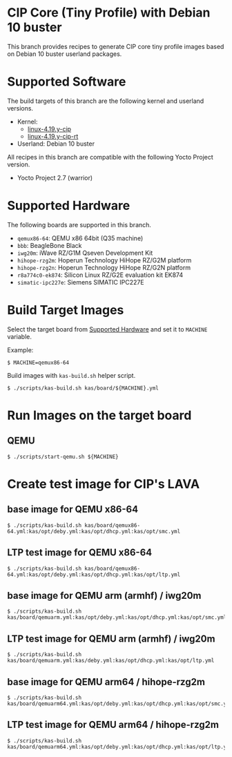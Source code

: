 CIP Core (Tiny Profile) with Debian 10 buster
=============================================

This branch provides recipes to generate CIP core tiny profile images
based on Debian 10 buster userland packages.

Supported Software
==================

The build targets of this branch are the following kernel and userland versions.

* Kernel:
    * [linux-4.19.y-cip](https://git.kernel.org/pub/scm/linux/kernel/git/cip/linux-cip.git/log/?h=linux-4.19.y-cip)
    * [linux-4.19.y-cip-rt](https://git.kernel.org/pub/scm/linux/kernel/git/cip/linux-cip.git/log/?h=linux-4.19.y-cip-rt)
* Userland: Debian 10 buster

All recipes in this branch are compatible with the following Yocto Project version.

* Yocto Project 2.7 (warrior)

Supported Hardware
==================

The following boards are supported in this branch.

* `qemux86-64`: QEMU x86 64bit (Q35 machine)
* `bbb`: BeagleBone Black
* `iwg20m`: iWave RZ/G1M Qseven Development Kit
* `hihope-rzg2m`: Hoperun Technology HiHope RZ/G2M platform
* `hihope-rzg2n`: Hoperun Technology HiHope RZ/G2N platform
* `r8a774c0-ek874`: Silicon Linux RZ/G2E evaluation kit EK874
* `simatic-ipc227e`: Siemens SIMATIC IPC227E

Build Target Images
===================

Select the target board from [Supported Hardware](#supported-hardware)
and set it to `MACHINE` variable.

Example:

    $ MACHINE=qemux86-64

Build images with `kas-build.sh` helper script.

    $ ./scripts/kas-build.sh kas/board/${MACHINE}.yml

Run Images on the target board
==============================

QEMU
----

    $ ./scripts/start-qemu.sh ${MACHINE}

Create test image for CIP's LAVA
================================

base image for QEMU x86-64
--------------------------

    $ ./scripts/kas-build.sh kas/board/qemux86-64.yml:kas/opt/deby.yml:kas/opt/dhcp.yml:kas/opt/smc.yml

LTP test image for QEMU x86-64
------------------------------

    $ ./scripts/kas-build.sh kas/board/qemux86-64.yml:kas/opt/deby.yml:kas/opt/dhcp.yml:kas/opt/ltp.yml

base image for QEMU arm (armhf) / iwg20m
-------------------------

    $ ./scripts/kas-build.sh kas/board/qemuarm.yml:kas/opt/deby.yml:kas/opt/dhcp.yml:kas/opt/smc.yml

LTP test image for QEMU arm (armhf) / iwg20m
------------------------------

    $ ./scripts/kas-build.sh kas/board/qemuarm.yml:kas/deby.yml:kas/opt/dhcp.yml:kas/opt/ltp.yml

base image for QEMU arm64 / hihope-rzg2m
--------------------------

    $ ./scripts/kas-build.sh kas/board/qemuarm64.yml:kas/opt/deby.yml:kas/opt/dhcp.yml:kas/opt/smc.yml

LTP test image for QEMU arm64 / hihope-rzg2m
------------------------------

    $ ./scripts/kas-build.sh kas/board/qemuarm64.yml:kas/opt/deby.yml:kas/opt/dhcp.yml:kas/opt/ltp.yml

